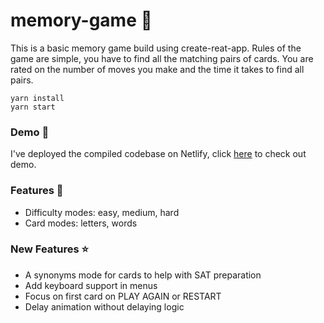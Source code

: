 # memory-game 🤔

This is a basic memory game build using create-reat-app. Rules of the game are simple, you have to find all the matching pairs of cards. You are rated on the number of moves you make and the time it takes to find all pairs.

```
yarn install
yarn start
```

### Demo 🔎

I've deployed the compiled codebase on Netlify, click [here](https://loving-fermi-bb5169.netlify.app/) to check out demo.

### Features 📣

- Difficulty modes: easy, medium, hard
- Card modes: letters, words

### New Features ⭐

- A synonyms mode for cards to help with SAT preparation
- Add keyboard support in menus
- Focus on first card on PLAY AGAIN or RESTART
- Delay animation without delaying logic
